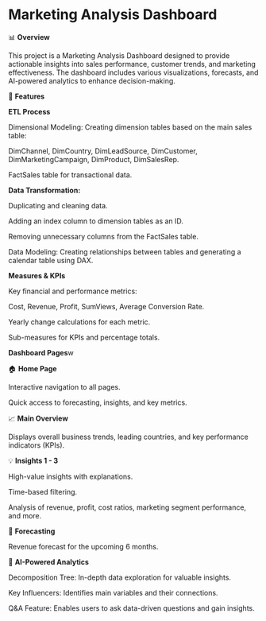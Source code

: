 # Marketing Analysis Dashboard

📊 **Overview**

This project is a Marketing Analysis Dashboard designed to provide actionable insights into sales performance, customer trends, and marketing effectiveness. The dashboard includes various visualizations, forecasts, and AI-powered analytics to enhance decision-making.

🚀 **Features**

**ETL Process**

Dimensional Modeling: Creating dimension tables based on the main sales table:

DimChannel, DimCountry, DimLeadSource, DimCustomer, DimMarketingCampaign, DimProduct, DimSalesRep.

FactSales table for transactional data.

**Data Transformation:**

Duplicating and cleaning data.

Adding an index column to dimension tables as an ID.

Removing unnecessary columns from the FactSales table.

Data Modeling: Creating relationships between tables and generating a calendar table using DAX.

**Measures & KPIs**

Key financial and performance metrics:

Cost, Revenue, Profit, SumViews, Average Conversion Rate.

Yearly change calculations for each metric.

Sub-measures for KPIs and percentage totals.

**Dashboard Pages**w

🏠 **Home Page**

Interactive navigation to all pages.

Quick access to forecasting, insights, and key metrics.

📈 **Main Overview**

Displays overall business trends, leading countries, and key performance indicators (KPIs).

💡 **Insights 1 - 3**

High-value insights with explanations.

Time-based filtering.

Analysis of revenue, profit, cost ratios, marketing segment performance, and more.

🔮 **Forecasting**

Revenue forecast for the upcoming 6 months.

🤖 **AI-Powered Analytics**

Decomposition Tree: In-depth data exploration for valuable insights.

Key Influencers: Identifies main variables and their connections.

Q&A Feature: Enables users to ask data-driven questions and gain insights.
